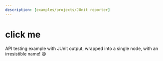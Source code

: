 ```yaml
---
description: [examples/projects/JUnit reporter]
---
```


# click me

API testing example with JUnit output, wrapped into a single node, with an irresistible name! 😄

